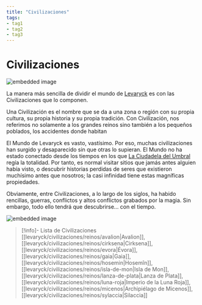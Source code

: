 ```yaml
---
title: "Civilizaciones"
tags:
- tag1
- tag2
- tag3
---
```

# Civilizaciones

![embedded image](https://assets.legendkeeper.com/aa59bb46-b7ac-43c1-b896-0971a7ea4f5e.jpg "Attachment")

La manera más sencilla de dividir el mundo de [Levaryck](https://www.legendkeeper.com/app/ckvil5g57t6310808rct5ktxd/ckwl6ccs4000a036cbm61llf5/) es con las Civilizaciones que lo componen.

Una Civilización es el nombre que se da a una zona o región con su propia cultura, su propia historia y su propia tradición. Con Civilización, nos referimos no solamente a los grandes reinos sino también a los pequeños poblados, los accidentes donde habitan

El Mundo de Levaryck es vasto, vastísimo. Por eso, muchas civilizaciones han surgido y desaparecido sin que otras lo supieran. El Mundo no ha estado conectado desde los tiempos en los que [La Ciudadela del Umbral](https://www.legendkeeper.com/app/ckvil5g57t6310808rct5ktxd/cky1plko8001p037c854lyoys/) regía la totalidad. Por tanto, es normal visitar sitios que jamás antes alguien había visto, o descubrir historias perdidas de seres que existieron muchísimo antes que nosotros; la casi infinidad tiene estas magníficas propiedades.

Obviamente, entre Civilizaciones, a lo largo de los siglos, ha habido rencillas, guerras, conflictos y altos conflictos grabados por la magia. Sin embargo, todo ello tendrá que descubrirse… con el tiempo.

![embedded image](https://assets.legendkeeper.com/6a959af3-e2ab-4f29-92fa-a1129de0d65e.jpg "Attachment")


>[!info]- Lista de Civilizaciones
>[[levaryck/civilizaciones/reinos/avalion|Avalion]], [[levaryck/civilizaciones/reinos/cirksena|Cirksena]], [[levaryck/civilizaciones/reinos/evora|Évora]], [[levaryck/civilizaciones/reinos/gaia|Gaia]], [[levaryck/civilizaciones/reinos/hosemin|Hosemîn]], [[levaryck/civilizaciones/reinos/isla-de-mon|Isla de Mon]], [[levaryck/civilizaciones/reinos/lanza-de-plata|Lanza de Plata]], [[levaryck/civilizaciones/reinos/luna-roja|Imperio de la Luna Roja]], [[levaryck/civilizaciones/reinos/micenos|Archipiélago de Micenos]], [[levaryck/civilizaciones/reinos/sylaccia|Silaccia]]